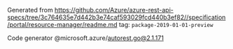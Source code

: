 Generated from https://github.com/Azure/azure-rest-api-specs/tree/3c764635e7d442b3e74caf593029fcd440b3ef82//specification/portal/resource-manager/readme.md tag: `package-2019-01-01-preview`

Code generator @microsoft.azure/autorest.go@2.1.171


